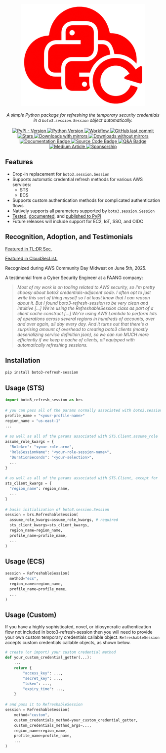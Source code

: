 <div align="center">
  <img src="https://raw.githubusercontent.com/michaelthomasletts/boto3-refresh-session/refs/heads/main/doc/brs.png" />
</div>

</br>

<div align="center"><em>
  A simple Python package for refreshing the temporary security credentials in a <code>boto3.session.Session</code> object automatically.
</em></div>

</br>

<div align="center">

  <a href="https://pypi.org/project/boto3-refresh-session/">
    <img src="https://img.shields.io/pypi/v/boto3-refresh-session?color=%23FF0000FF&logo=python&label=Latest%20Version" alt="PyPI - Version"/>
  </a>

  <a href="https://pypi.org/project/boto3-refresh-session/">
    <img src="https://img.shields.io/pypi/pyversions/boto3-refresh-session?style=pypi&color=%23FF0000FF&logo=python&label=Compatible%20Python%20Versions" alt="Python Version"/>
  </a>

  <a href="https://github.com/michaelthomasletts/boto3-refresh-session/actions/workflows/push.yml">
    <img src="https://img.shields.io/github/actions/workflow/status/michaelthomasletts/boto3-refresh-session/push.yml?logo=github&color=%23FF0000FF&label=Build" alt="Workflow"/>
  </a>

  <a href="https://github.com/michaelthomasletts/boto3-refresh-session/commits/main">
    <img src="https://img.shields.io/github/last-commit/michaelthomasletts/boto3-refresh-session?logo=github&color=%23FF0000FF&label=Last%20Commit" alt="GitHub last commit"/>
  </a>

  <a href="https://github.com/michaelthomasletts/boto3-refresh-session/stargazers">
    <img src="https://img.shields.io/github/stars/michaelthomasletts/boto3-refresh-session?style=flat&logo=github&labelColor=555&color=FF0000&label=Stars" alt="Stars"/>
  </a>

  <a href="https://pypistats.org/packages/boto3-refresh-session">
    <img src="https://img.shields.io/badge/downloads-71.9K-red?logo=python&color=%23FF0000&label=Downloads%20%28with%20mirrors%29" alt="Downloads with mirrors"/>
  </a>

  <a href="https://pypistats.org/packages/boto3-refresh-session">
    <img src="https://img.shields.io/badge/downloads-18.1K-red?logo=python&color=%23FF0000&label=Downloads%20%28without%20mirrors%29" alt="Downloads without mirrors"/>
  </a>  

  <a href="https://michaelthomasletts.github.io/boto3-refresh-session/index.html">
    <img src="https://img.shields.io/badge/Official%20Documentation-📘-FF0000?style=flat&labelColor=555&logo=readthedocs" alt="Documentation Badge"/>
  </a>

  <a href="https://github.com/michaelthomasletts/boto3-refresh-session">
    <img src="https://img.shields.io/badge/Source%20Code-💻-FF0000?style=flat&labelColor=555&logo=github" alt="Source Code Badge"/>
  </a>

  <a href="https://michaelthomasletts.github.io/boto3-refresh-session/qanda.html">
    <img src="https://img.shields.io/badge/Q%26A-❔-FF0000?style=flat&labelColor=555&logo=vercel&label=Q%26A" alt="Q&A Badge"/>
  </a>

  <a href="https://medium.com/@lettsmt/you-shouldnt-have-to-think-about-refreshing-aws-credentials-214f7cbbd83b">
    <img src="https://img.shields.io/badge/Medium%20Article-📘-FF0000?style=flat&labelColor=555&logo=readthedocs" alt="Medium Article"/>
  </a>

<a href="https://github.com/sponsors/michaelthomasletts">
  <img src="https://img.shields.io/badge/Sponsor%20this%20Project-💙-FF0000?style=flat&labelColor=555&logo=githubsponsors" alt="Sponsorship"/>
</a>


</div>

## Features

- Drop-in replacement for `boto3.session.Session`
- Supports automatic credential refresh methods for various AWS services:
  - STS
  - ECS
- Supports custom authentication methods for complicated authentication flows
- Natively supports all parameters supported by `boto3.session.Session`
- [Tested](https://github.com/michaelthomasletts/boto3-refresh-session/tree/main/tests), [documented](https://michaelthomasletts.github.io/boto3-refresh-session/index.html), and [published to PyPI](https://pypi.org/project/boto3-refresh-session/)
- Future releases will include support for EC2, IoT, SSO, and OIDC

## Recognition, Adoption, and Testimonials

[Featured in TL;DR Sec.](https://tldrsec.com/p/tldr-sec-282)

[Featured in CloudSecList.](https://cloudseclist.com/issues/issue-290)

Recognized during AWS Community Day Midwest on June 5th, 2025.

A testimonial from a Cyber Security Engineer at a FAANG company:

> _Most of my work is on tooling related to AWS security, so I'm pretty choosy about boto3 credentials-adjacent code. I often opt to just write this sort of thing myself so I at least know that I can reason about it. But I found boto3-refresh-session to be very clean and intuitive [...] We're using the RefreshableSession class as part of a client cache construct [...] We're using AWS Lambda to perform lots of operations across several regions in hundreds of accounts, over and over again, all day every day. And it turns out that there's a surprising amount of overhead to creating boto3 clients (mostly deserializing service definition json), so we can run MUCH more efficiently if we keep a cache of clients, all equipped with automatically refreshing sessions._

## Installation

```bash
pip install boto3-refresh-session
```

## Usage (STS)

```python
import boto3_refresh_session as brs

# you can pass all of the params normally associated with boto3.session.Session
profile_name = "<your-profile-name>"
region_name = "us-east-1"
...

# as well as all of the params associated with STS.Client.assume_role
assume_role_kwargs = {
  "RoleArn": "<your-role-arn>",
  "RoleSessionName": "<your-role-session-name>",
  "DurationSeconds": "<your-selection>",
  ...
}

# as well as all of the params associated with STS.Client, except for 'service_name'
sts_client_kwargs = {
  "region_name": region_name,
  ...
}

# basic initialization of boto3.session.Session
session = brs.RefreshableSession(
  assume_role_kwargs=assume_role_kwargs, # required
  sts_client_kwargs=sts_client_kwargs,
  region_name=region_name,
  profile_name=profile_name,
  ...
)
```

## Usage (ECS)

```python
session = RefreshableSession(
  method="ecs", 
  region_name=region_name, 
  profile_name=profile_name,
  ...
)
```

## Usage (Custom)

If you have a highly sophisticated, novel, or idiosyncratic authentication flow not included in boto3-refresh-session then you will need to provide your own custom temporary credentials callable object. `RefreshableSession` accepts custom credentials callable objects, as shown below.

```python
# create (or import) your custom credential method
def your_custom_credential_getter(...):
    ...
    return {
        "access_key": ...,
        "secret_key": ...,
        "token": ...,
        "expiry_time": ...,
    }

# and pass it to RefreshableSession
session = RefreshableSession(
    method="custom",
    custom_credentials_method=your_custom_credential_getter,
    custom_credentials_method_args=...,
    region_name=region_name,
    profile_name=profile_name,
    ...
)
```